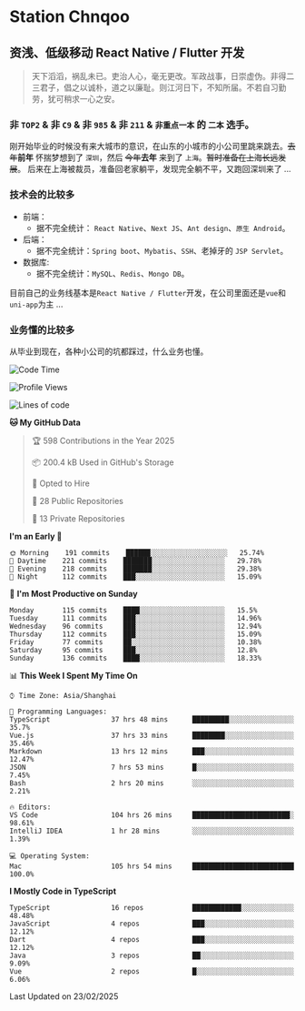 # Station Chnqoo

## 资浅、低级移动 React Native / Flutter 开发

> 天下滔滔，祸乱未已。吏治人心，毫无更改。军政战事，日崇虚伪。非得二三君子，倡之以诚朴，道之以廉耻。则江河日下，不知所届。不若自习勤劳，犹可稍求一心之安。

### 非 `TOP2` & 非 `C9` & 非 `985` & 非 `211` & `非重点一本` 的 `二本` 选手。

刚开始毕业的时候没有来大城市的意识，在山东的小城市的小公司里跳来跳去。~~去年~~**前年** 怀揣梦想到了 `深圳`，然后 ~~今年~~**去年** 来到了 `上海`。~~暂时准备在上海长远发展~~。
后来在上海被裁员，准备回老家躺平，发现完全躺不平，又跑回深圳来了 ...

### 技术会的比较多

- 前端：
  - 据不完全统计： `React Native`、`Next JS`、`Ant design`、`原生 Android`。
- 后端：
  - 据不完全统计：`Spring boot`、`Mybatis`、`SSH`、老掉牙的 `JSP Servlet`。
- 数据库:
  - 据不完全统计：`MySQL`、`Redis`、`Mongo DB`。

目前自己的业务线基本是`React Native / Flutter`开发，在公司里面还是`vue`和`uni-app`为主 ...

### 业务懂的比较多

从毕业到现在，各种小公司的坑都踩过，什么业务也懂。

<!--START_SECTION:waka-->
![Code Time](http://img.shields.io/badge/Code%20Time-7%2C726%20hrs%2017%20mins-blue)

![Profile Views](http://img.shields.io/badge/Profile%20Views-0-blue)

![Lines of code](https://img.shields.io/badge/From%20Hello%20World%20I%27ve%20Written-315%20Thousand%20lines%20of%20code-blue)

**🐱 My GitHub Data** 

> 🏆 598 Contributions in the Year 2025
 > 
> 📦 200.4 kB Used in GitHub's Storage 
 > 
> 💼 Opted to Hire
 > 
> 📜 28 Public Repositories 
 > 
> 🔑 13 Private Repositories  
 > 
**I'm an Early 🐤** 

```text
🌞 Morning    191 commits    ██████░░░░░░░░░░░░░░░░░░░   25.74% 
🌆 Daytime    221 commits    ███████░░░░░░░░░░░░░░░░░░   29.78% 
🌃 Evening    218 commits    ███████░░░░░░░░░░░░░░░░░░   29.38% 
🌙 Night      112 commits    ███░░░░░░░░░░░░░░░░░░░░░░   15.09%

```
📅 **I'm Most Productive on Sunday** 

```text
Monday       115 commits    ████░░░░░░░░░░░░░░░░░░░░░   15.5% 
Tuesday      111 commits    ███░░░░░░░░░░░░░░░░░░░░░░   14.96% 
Wednesday    96 commits     ███░░░░░░░░░░░░░░░░░░░░░░   12.94% 
Thursday     112 commits    ███░░░░░░░░░░░░░░░░░░░░░░   15.09% 
Friday       77 commits     ██░░░░░░░░░░░░░░░░░░░░░░░   10.38% 
Saturday     95 commits     ███░░░░░░░░░░░░░░░░░░░░░░   12.8% 
Sunday       136 commits    ████░░░░░░░░░░░░░░░░░░░░░   18.33%

```


📊 **This Week I Spent My Time On** 

```text
⌚︎ Time Zone: Asia/Shanghai

💬 Programming Languages: 
TypeScript               37 hrs 48 mins      █████████░░░░░░░░░░░░░░░░   35.7% 
Vue.js                   37 hrs 33 mins      ████████░░░░░░░░░░░░░░░░░   35.46% 
Markdown                 13 hrs 12 mins      ███░░░░░░░░░░░░░░░░░░░░░░   12.47% 
JSON                     7 hrs 53 mins       █░░░░░░░░░░░░░░░░░░░░░░░░   7.45% 
Bash                     2 hrs 20 mins       ░░░░░░░░░░░░░░░░░░░░░░░░░   2.21%

🔥 Editors: 
VS Code                  104 hrs 26 mins     ████████████████████████░   98.61% 
IntelliJ IDEA            1 hr 28 mins        ░░░░░░░░░░░░░░░░░░░░░░░░░   1.39%

💻 Operating System: 
Mac                      105 hrs 54 mins     █████████████████████████   100.0%

```

**I Mostly Code in TypeScript** 

```text
TypeScript               16 repos            ████████████░░░░░░░░░░░░░   48.48% 
JavaScript               4 repos             ███░░░░░░░░░░░░░░░░░░░░░░   12.12% 
Dart                     4 repos             ███░░░░░░░░░░░░░░░░░░░░░░   12.12% 
Java                     3 repos             ██░░░░░░░░░░░░░░░░░░░░░░░   9.09% 
Vue                      2 repos             █░░░░░░░░░░░░░░░░░░░░░░░░   6.06%

```



 Last Updated on 23/02/2025
<!--END_SECTION:waka-->

<!---
ChenqiaoStation/ChenqiaoStation is a ✨ special ✨ repository because its `README.md` (this file) appears on your GitHub profile.
You can click the Preview link to take a look at your changes.
--->
